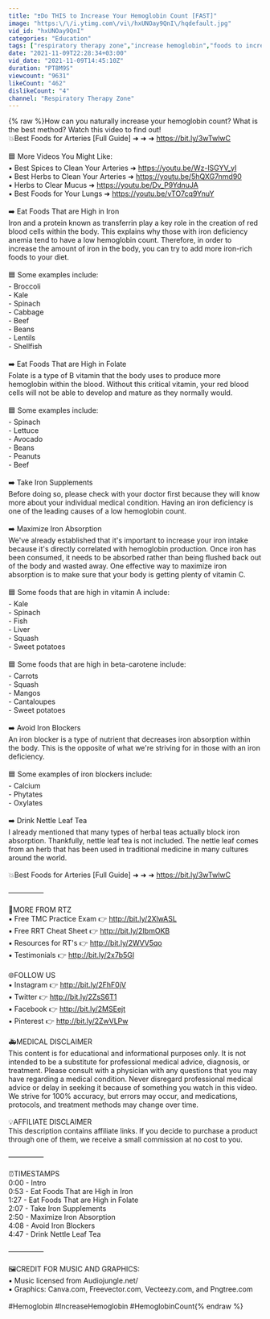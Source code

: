 ```yaml
---
title: "❣️Do THIS to Increase Your Hemoglobin Count [FAST]"
image: "https:\/\/i.ytimg.com\/vi\/hxUNOay9QnI\/hqdefault.jpg"
vid_id: "hxUNOay9QnI"
categories: "Education"
tags: ["respiratory therapy zone","increase hemoglobin","foods to increase hemoglobin"]
date: "2021-11-09T22:28:34+03:00"
vid_date: "2021-11-09T14:45:10Z"
duration: "PT8M9S"
viewcount: "9631"
likeCount: "462"
dislikeCount: "4"
channel: "Respiratory Therapy Zone"
---
```

{% raw %}How can you naturally increase your hemoglobin count? What is the best method? Watch this video to find out!<br />💥Best Foods for Arteries [Full Guide] ➜ ➜ ➜ <a rel="nofollow" target="blank" href="https://bit.ly/3wTwlwC">https://bit.ly/3wTwlwC</a><br /><br />🟦 More Videos You Might Like:<br />▪ Best Spices to Clean Your Arteries ➜ <a rel="nofollow" target="blank" href="https://youtu.be/Wz-lSGYV_yI">https://youtu.be/Wz-lSGYV_yI</a><br />▪ Best Herbs to Clean Your Arteries ➜ <a rel="nofollow" target="blank" href="https://youtu.be/5hQXG7nmd90">https://youtu.be/5hQXG7nmd90</a><br />▪ Herbs to Clear Mucus ➜ <a rel="nofollow" target="blank" href="https://youtu.be/Dv_P9YdnuJA​​">https://youtu.be/Dv_P9YdnuJA​​</a><br />▪ Best Foods for Your Lungs ➜ <a rel="nofollow" target="blank" href="https://youtu.be/vTO7cq9YnuY">https://youtu.be/vTO7cq9YnuY</a><br /><br />➡️ Eat Foods That are High in Iron<br />Iron and a protein known as transferrin play a key role in the creation of red blood cells within the body. This explains why those with iron deficiency anemia tend to have a low hemoglobin count. Therefore, in order to increase the amount of iron in the body, you can try to add more iron-rich foods to your diet. <br /><br />🟦 Some examples include:<br />- Broccoli<br />- Kale<br />- Spinach<br />- Cabbage<br />- Beef<br />- Beans<br />- Lentils<br />- Shellfish<br /><br />➡️ Eat Foods That are High in Folate<br />Folate is a type of B vitamin that the body uses to produce more hemoglobin within the blood. Without this critical vitamin, your red blood cells will not be able to develop and mature as they normally would.<br /><br />🟦 Some examples include:<br />- Spinach<br />- Lettuce<br />- Avocado<br />- Beans<br />- Peanuts <br />- Beef<br /><br />➡️ Take Iron Supplements<br />Before doing so, please check with your doctor first because they will know more about your individual medical condition. Having an iron deficiency is one of the leading causes of a low hemoglobin count.<br /><br />➡️ Maximize Iron Absorption<br />We've already established that it's important to increase your iron intake because it's directly correlated with hemoglobin production. Once iron has been consumed, it needs to be absorbed rather than being flushed back out of the body and wasted away. One effective way to maximize iron absorption is to make sure that your body is getting plenty of vitamin C.<br /><br />🟦 Some foods that are high in vitamin A include:<br />- Kale<br />- Spinach<br />- Fish<br />- Liver<br />- Squash <br />- Sweet potatoes<br /><br />🟦 Some foods that are high in beta-carotene include:<br />- Carrots<br />- Squash<br />- Mangos<br />- Cantaloupes<br />- Sweet potatoes<br /><br />➡️ Avoid Iron Blockers<br />An iron blocker is a type of nutrient that decreases iron absorption within the body. This is the opposite of what we're striving for in those with an iron deficiency. <br /><br />🟦 Some examples of iron blockers include:<br />- Calcium<br />- Phytates<br />- Oxylates<br /><br />➡️ Drink Nettle Leaf Tea<br />I already mentioned that many types of herbal teas actually block iron absorption. Thankfully, nettle leaf tea is not included. The nettle leaf comes from an herb that has been used in traditional medicine in many cultures around the world.<br /><br />💥Best Foods for Arteries [Full Guide] ➜ ➜ ➜ <a rel="nofollow" target="blank" href="https://bit.ly/3wTwlwC">https://bit.ly/3wTwlwC</a><br /><br />—————<br /><br />💙MORE FROM RTZ<br />▪ Free TMC Practice Exam 👉 <a rel="nofollow" target="blank" href="http://bit.ly/2XlwASL">http://bit.ly/2XlwASL</a><br />▪ Free RRT Cheat Sheet 👉 <a rel="nofollow" target="blank" href="http://bit.ly/2IbmOKB">http://bit.ly/2IbmOKB</a><br />▪ Resources for RT's 👉 <a rel="nofollow" target="blank" href="http://bit.ly/2WVV5qo">http://bit.ly/2WVV5qo</a><br />▪ Testimonials 👉 <a rel="nofollow" target="blank" href="http://bit.ly/2x7b5Gl">http://bit.ly/2x7b5Gl</a><br /><br />🌐FOLLOW US<br />▪ Instagram 👉 <a rel="nofollow" target="blank" href="http://bit.ly/2FhF0jV">http://bit.ly/2FhF0jV</a><br />▪ Twitter 👉 <a rel="nofollow" target="blank" href="http://bit.ly/2ZsS6T1">http://bit.ly/2ZsS6T1</a><br />▪ Facebook 👉 <a rel="nofollow" target="blank" href="http://bit.ly/2MSEejt">http://bit.ly/2MSEejt</a><br />▪ Pinterest 👉 <a rel="nofollow" target="blank" href="http://bit.ly/2ZwVLPw">http://bit.ly/2ZwVLPw</a><br /><br />🚑MEDICAL DISCLAIMER<br />This content is for educational and informational purposes only. It is not intended to be a substitute for professional medical advice, diagnosis, or treatment. Please consult with a physician with any questions that you may have regarding a medical condition. Never disregard professional medical advice or delay in seeking it because of something you watch in this video. We strive for 100% accuracy, but errors may occur, and medications, protocols, and treatment methods may change over time.<br /><br />💡AFFILIATE DISCLAIMER<br />This description contains affiliate links. If you decide to purchase a product through one of them, we receive a small commission at no cost to you. <br /><br />—————<br /><br />⏰TIMESTAMPS<br />0:00 - Intro<br />0:53 - Eat Foods That are High in Iron<br />1:27 - Eat Foods That are High in Folate<br />2:07 - Take Iron Supplements<br />2:50 - Maximize Iron Absorption<br />4:08 - Avoid Iron Blockers<br />4:47 - Drink Nettle Leaf Tea<br /><br />—————<br /><br />🖼CREDIT FOR MUSIC AND GRAPHICS:<br />▪ Music licensed from Audiojungle.net/<br />▪ Graphics: Canva.com, Freevector.com, Vecteezy.com, and Pngtree.com<br /><br />#Hemoglobin #IncreaseHemoglobin #HemoglobinCount{% endraw %}
